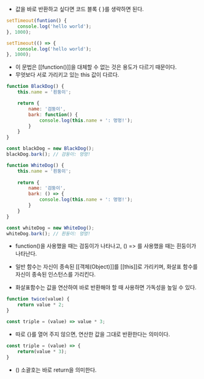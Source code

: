 - 값을 바로 반환하고 싶다면 코드 블록 { }를 생략하면 된다.


```jsx
setTimeout(funtion() {
	console.log('hello world');
}, 1000);
```



```jsx
setTimeout(() => {
	console.log('hello world');
}, 1000);
```

- 이 문법은 [[function()]]을 대체할 수 없는 것은 용도가 다르기 때문이다. 
- 무엇보다 서로 가리키고 있는 this 값이 다르다.

```jsx
function BlackDog() {
	this.name = '흰둥이';

	return {
		name: '검둥이',
		bark: function() {
			console.log(this.name + ': 멍멍!');
		}
	}
}

const blackDog = new BlackDog();
blackDog.bark(); // 검둥이: 멍멍!

function WhiteDog() {
	this.name = '흰둥이';
	
	return {
		name: '검둥이',
		bark: () => {
			console.log(this.name + ': 멍멍!');
		}
	}
}

const whiteDog = new WhiteDog();
whiteDog.bark(); // 흰둥이: 멍멍!
```

- function()을 사용했을 때는 검둥이가 나타나고, () => 를 사용했을 때는 흰둥이가 나타난다. 
- 일반 함수는 자신이 종속된 [[객체(Object)]]를 [[this]]로 가리키며, 화살표 함수를 자신이 종속된 인스턴스를 가리킨다.


- 화살표함수는 값을 연산하여 바로 반환해야 할 때 사용하면 가독성을 높일 수 있다.

```jsx
function twice(value) {
	return value * 2;
}

const triple = (value) => value * 3;
```

- 따로 {}를 열어 주지 않으면, 연산한 값을 그대로 반환한다는 의미이다.

```js
const triple = (value) => {
	return(value * 3);
}
```
- () 소괄호는 바로 return을 의미한다.